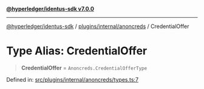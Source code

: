 [**@hyperledger/identus-sdk v7.0.0**](../../../../README.md)

***

[@hyperledger/identus-sdk](../../../../README.md) / [plugins/internal/anoncreds](../README.md) / CredentialOffer

# Type Alias: CredentialOffer

> **CredentialOffer** = `Anoncreds.CredentialOfferType`

Defined in: [src/plugins/internal/anoncreds/types.ts:7](https://github.com/hyperledger/identus-edge-agent-sdk-ts/blob/96423ee84b124a31ce63036d9d623d1cb73a13c2/src/plugins/internal/anoncreds/types.ts#L7)
